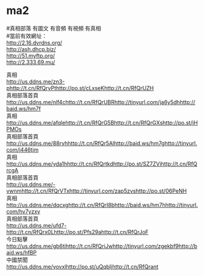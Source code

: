 # ma2
#真相部落 有圖文 有音頻 有視頻 有真相<br>
#當前有效網址：<br>
http://2.16.dvrdns.org/<br>
http://ash.dhcp.biz/<br>
http://51.myftp.org/<br>
http://2.333.69.mu/<br>

<div class="linkbox"><div class="title">真相<div id="url"><a href="http://us.ddns.me/zn3-p" target=_blank>http://us.ddns.me/zn3-p</a><a href="http://t.cn/RfQryPt" target=_blank>http://t.cn/RfQryPt</a><a href="http://po.st/cLxseK" target=_blank>http://po.st/cLxseK</a><a href="http://t.cn/RfQrUZH" target=_blank>http://t.cn/RfQrUZH</a></div></div><div class="title">真相部落首頁<div id="url"><a href="http://us.ddns.me/nlf4c" target=_blank>http://us.ddns.me/nlf4c</a><a href="http://t.cn/RfQrUBR" target=_blank>http://t.cn/RfQrUBR</a><a href="http://tinyurl.com/ja6y5dh" target=_blank>http://tinyurl.com/ja6y5dh</a><a href="http://baid.ws/hm7f" target=_blank>http://baid.ws/hm7f</a></div></div><div class="title">真相<div id="url"><a href="http://us.ddns.me/afqle" target=_blank>http://us.ddns.me/afqle</a><a href="http://t.cn/RfQrG5B" target=_blank>http://t.cn/RfQrG5B</a><a href="http://t.cn/RfQrGXs" target=_blank>http://t.cn/RfQrGXs</a><a href="http://po.st/jHPMOs" target=_blank>http://po.st/jHPMOs</a></div></div><div class="title">真相部落首頁<div id="url"><a href="http://us.ddns.me/88rvh" target=_blank>http://us.ddns.me/88rvh</a><a href="http://t.cn/RfQr5Al" target=_blank>http://t.cn/RfQr5Al</a><a href="http://baid.ws/hm7g" target=_blank>http://baid.ws/hm7g</a><a href="http://tinyurl.com/j446tjm" target=_blank>http://tinyurl.com/j446tjm</a></div></div><div class="title">真相<div id="url"><a href="http://us.ddns.me/yda1h" target=_blank>http://us.ddns.me/yda1h</a><a href="http://t.cn/RfQrtkd" target=_blank>http://t.cn/RfQrtkd</a><a href="http://po.st/SZ7ZVi" target=_blank>http://po.st/SZ7ZVi</a><a href="http://t.cn/RfQrcgA" target=_blank>http://t.cn/RfQrcgA</a></div></div><div class="title">真相部落首頁<div id="url"><a href="http://us.ddns.me/-vwnm" target=_blank>http://us.ddns.me/-vwnm</a><a href="http://t.cn/RfQrVTx" target=_blank>http://t.cn/RfQrVTx</a><a href="http://tinyurl.com/zap5zvs" target=_blank>http://tinyurl.com/zap5zvs</a><a href="http://po.st/06PeNH" target=_blank>http://po.st/06PeNH</a></div></div><div class="title">真相<div id="url"><a href="http://us.ddns.me/dqcxg" target=_blank>http://us.ddns.me/dqcxg</a><a href="http://t.cn/RfQrI8b" target=_blank>http://t.cn/RfQrI8b</a><a href="http://baid.ws/hm7h" target=_blank>http://baid.ws/hm7h</a><a href="http://tinyurl.com/hv7yzxy" target=_blank>http://tinyurl.com/hv7yzxy</a></div></div><div class="title">真相部落首頁<div id="url"><a href="http://us.ddns.me/ufd7-" target=_blank>http://us.ddns.me/ufd7-</a><a href="http://t.cn/RfQrx0L" target=_blank>http://t.cn/RfQrx0L</a><a href="http://po.st/Pfs29a" target=_blank>http://po.st/Pfs29a</a><a href="http://t.cn/RfQrJoF" target=_blank>http://t.cn/RfQrJoF</a></div></div><div class="title">今日點擊<div id="url"><a href="http://us.ddns.me/gb6ti" target=_blank>http://us.ddns.me/gb6ti</a><a href="http://t.cn/RfQriJw" target=_blank>http://t.cn/RfQriJw</a><a href="http://tinyurl.com/zgekbf9" target=_blank>http://tinyurl.com/zgekbf9</a><a href="http://baid.ws/hfBP" target=_blank>http://baid.ws/hfBP</a></div></div><div class="title">中國禁聞<div id="url"><a href="http://us.ddns.me/yovxl" target=_blank>http://us.ddns.me/yovxl</a><a href="" target=_blank></a><a href="http://po.st/uQqbIj" target=_blank>http://po.st/uQqbIj</a><a href="http://t.cn/RfQrant" target=_blank>http://t.cn/RfQrant</a></div></div></div>
